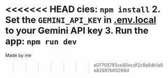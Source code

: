 <<<<<<< HEAD
cies:
   `npm install`
2. Set the `GEMINI_API_KEY` in [.env.local](.env.local) to your Gemini API key
3. Run the app:
   `npm run dev`
=======
Made by me
>>>>>>> a07705785ce80ecdf2c8a9db1a6e82697b60268d

